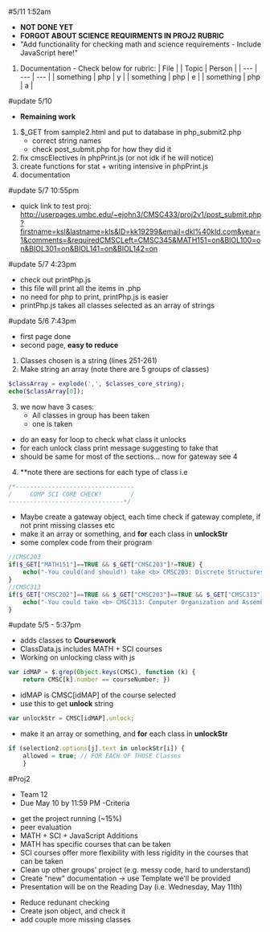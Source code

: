 #5/11 1:52am
- **NOT DONE YET**
- **FORGOT ABOUT SCIENCE REQUIRMENTS IN PROJ2 RUBRIC**
- "Add functionality for checking math and science requirements - Include JavaScript here!"
1. Documentation - Check below for rubric:
| File | | Topic | Person |
| --- | --- | --- |
| something | php | y  |
| something | php | e  |
| something | php | a  |


#update 5/10
- **Remaining work**
1. $_GET from sample2.html and put to database in php_submit2.php
	- correct string names
	- check post_submit.php for how they did it
2. fix cmscElectives in phpPrint.js (or not idk if he will notice)
3. create functions for stat + writing intensive in phpPrint.js
4. documentation

#update 5/7 10:55pm
- quick link to test proj:
http://userpages.umbc.edu/~ejohn3/CMSC433/proj2v1/post_submit.php?firstname=ksl&lastname=kls&ID=kk19299&email=dkl%40kld.com&year=1&comments=&requiredCMSCLeft=CMSC345&MATH151=on&BIOL100=on&BIOL301=on&BIOL141=on&BIOL142=on

#update 5/7 4:23pm
- check out printPhp.js
- this file will print all the items in .php
- no need for php to print, printPhp.js is easier
- printPhp.js takes all classes selected as an array of strings

#update 5/6 7:43pm
- first page done
- second page, **easy to reduce**
1. Classes chosen is a string (lines 251-261)
2. Make string an array (note there are 5 groups of classes)
```php
$classArray = explode(',', $classes_core_string);
echo($classArray[0]);
```
3. we now have 3 cases:
	- All classes in group has been taken
	- one is taken
- do an easy for loop to check what class it unlocks
- for each unlock class print message suggesting to take that
- should be same for most of the sections... now for gateway see 4
4. **note there are sections for each type of class i.e
```php
/*---------------------------------
/     COMP SCI CORE CHECK!        /
--------------------------------*/
```
- Maybe create a gateway object, each time check if gateway complete, if not print missing classes etc
- make it an array or something, and **for** each class in **unlockStr**
- some complex code from their program
```php
//CMSC203
if($_GET["MATH151"]==TRUE && $_GET["CMSC203"]!=TRUE) {
	echo("-You could(and should!) take <b> CMSC203: Discrete Structures</b><br>");
}
//CMSC313
if($_GET["CMSC202"]==TRUE && $_GET["CMSC203"]==TRUE && $_GET["CMSC313"]!=TRUE) {
	echo("-You could take <b> CMSC313: Computer Organization and Assembly Language Programming</b><br>");
}
```


#update 5/5 - 5:37pm
- adds classes to **Coursework**
- ClassData.js includes MATH + SCI courses
- Working on unlocking class with js
```javascript
var idMAP = $.grep(Object.keys(CMSC), function (k) { 
	return CMSC[k].number == courseNumber; })
```
- idMAP is CMSC[idMAP] of the course selected
- use this to get **unlock** string
```javascript
var unlockStr = CMSC[idMAP].unlock;
```
- make it an array or something, and **for** each class in **unlockStr**
```javascript
if (selection2.options[j].text in unlockStr[i]) {
	allowed = true;	// FOR EACH OF THOSE Classes
	}
```


#Proj2
- Team 12
- Due May 10 by 11:59 PM
-Criteria
 * get the project running (~15%)
 * peer evaluation
 * MATH + SCI + JavaScript Additions 
 * MATH has specific courses that can be taken
 * SCI courses offer more flexibility with less rigidity in the courses that can be taken
 * Clean up other groups' project (e.g. messy code, hard to understand)
 * Create "new" documentation -> use Template we'll be provided
 * Presentation will be on the Reading Day (i.e. Wednesday, May 11th)
 - Reduce redunant checking
 - Create json object, and check it
 - add couple more missing classes
